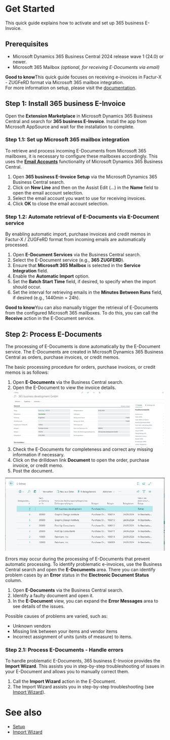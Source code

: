 # Get Started

This quick guide explains how to activate and set up 365 business E-Invoice.

## Prerequisites

 - Microsoft Dynamics 365 Business Central 2024 release wave 1 (24.0) or newer.
 - Microsoft 365 Mailbox *(optional, for receiving E-Documents via email)*

<div class="alert alert-notice">
    <i class="fa-light fa-hand-point-up fa-lg"></i>
    <strong>Good to know</strong>This quick guide focuses on receiving e-invoices in Factur-X - ZUGFeRD format via Microsoft 365 mailbox integration.<br/>For more information on setup, please visit the <a href="setup.md">documentation</a>.
</div>

## Step 1: Install 365 business E-Invoice

Open the **Extension Marketplace** in Microsoft Dynamics 365 Business Central and search for **365 business E-Invoice**.
Install the app from Microsoft AppSource and wait for the installation to complete.

### Step 1.1: Set up Microsoft 365 mailbox integration

To retrieve and process incoming E-Documents from Microsoft 365 mailboxes, it is necessary to configure these mailboxes accordingly. This uses the <a href="https://learn.microsoft.com/en-us/dynamics365/business-central/admin-how-setup-email" target="_blank"><strong>Email Accounts</strong></a> functionality of Microsoft Dynamics 365 Business Central.

 1. Open **365 business E-Invoice Setup** via the Microsoft Dynamics 365 Business Central search.
 2. Click on **New Line** and then on the Assist Edit (...) in the **Name** field to open the email account selection.
 3. Select the email account you want to use for receiving invoices.
 4. Click **OK** to close the email account selection.

### Step 1.2: Automate retrieval of E-Documents via E-Document service

By enabling automatic import, purchase invoices and credit memos in Factur-X / ZUGFeRD format from incoming emails are automatically processed.

 1. Open **E-Document Services** via the Business Central search.
 2. Select the E-Document service (e.g., **365 ZUGFERD**).
 3. Ensure that **Microsoft 365 Mailbox** is selected in the **Service Integration** field.
 4. Enable the **Automatic Import** option.
 5. Set the **Batch Start Time** field, if desired, to specify when the import should occur.
 6. Set the interval for retrieving emails in the **Minutes Between Runs** field, if desired (e.g., 1440min = 24h).

<div class="alert alert-notice">
    <i class="fa-light fa-hand-point-up fa-lg"></i>
    <strong>Good to know</strong>You can also manually trigger the retrieval of E-Documents from the configured Microsoft 365 mailboxes. To do this, you can call the <strong>Receive</strong> action in the E-Document service.
</div>

## Step 2: Process E-Documents

The processing of E-Documents is done automatically by the E-Document service. The E-Documents are created in Microsoft Dynamics 365 Business Central as orders, purchase invoices, or credit memos.

The basic processing procedure for orders, purchase invoices, or credit memos is as follows:

 1. Open **E-Documents** via the Business Central search.
 2. Open the E-Document to view the invoice details.
    ![E-Document](/assets/images/365-business-e-invoice/65046632-540f-43f0-9ab0-23a809f0002d.png)
 3. Check the E-Documents for completeness and correct any missing information if necessary.
 4. Click on the drilldown link **Document** to open the order, purchase invoice, or credit memo.
 5. Post the document.

![365 business E-Invoice](/assets/images/365-business-e-invoice/e-document-overview.png) 

Errors may occur during the processing of E-Documents that prevent automatic processing. To identify problematic e-invoices, use the Business Central search and open the **E-Documents** area. There you can identify problem cases by an **Error** status in the **Electronic Document Status** column.

 1. Open **E-Documents** via the Business Central search.
 2. Identify a faulty document and open it.
 3. In the **E-Document** view, you can expand the **Error Messages** area to see details of the issues.

Possible causes of problems are varied, such as:

 * Unknown vendors
 * Missing link between your items and vendor items
 * Incorrect assignment of units (units of measure) to items.

### Step 2.1: Process E-Documents - Handle errors

To handle problematic E-Documents, 365 business E-Invoice provides the **Import Wizard**. This assists you in step-by-step troubleshooting of issues in your E-Document and allows you to manually correct them.

 1. Call the **Import Wizard** action in the E-Document.
 2. The Import Wizard assists you in step-by-step troubleshooting (see [Import Wizard](import-assistant.md)).

# See also

 - [Setup](setup.md)
 - [Import Wizard](import-assistant.md)